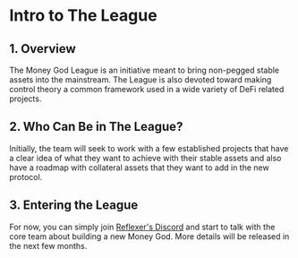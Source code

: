 # Intro to The League

## 1. Overview

The Money God League is an initiative meant to bring non-pegged stable assets into the mainstream. The League is also devoted toward making control theory a common framework used in a wide variety of DeFi related projects.

## 2. Who Can Be in The League?

Initially, the team will seek to work with a few established projects that have a clear idea of what they want to achieve with their stable assets and also have a roadmap with collateral assets that they want to add in the new protocol.

## 3. Entering the League

For now, you can simply join [Reflexer's Discord](https://discord.gg/QYBEw6Z) and start to talk with the core team about building a new Money God. More details will be released in the next few months.

